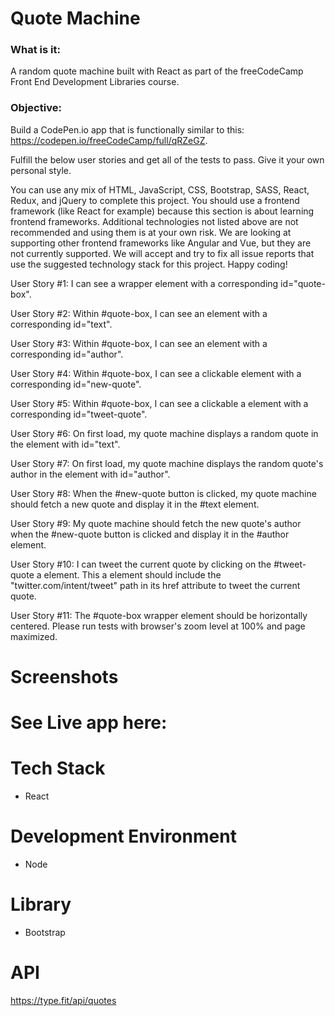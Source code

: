 # Quote Machine

### What is it:
A random quote machine built with React as part of the freeCodeCamp Front End Development Libraries course.

### Objective:
Build a CodePen.io app that is functionally similar to this: https://codepen.io/freeCodeCamp/full/qRZeGZ.

Fulfill the below user stories and get all of the tests to pass. Give it your own personal style.

You can use any mix of HTML, JavaScript, CSS, Bootstrap, SASS, React, Redux, and jQuery to complete this project. You should use a frontend framework (like React for example) because this section is about learning frontend frameworks. Additional technologies not listed above are not recommended and using them is at your own risk. We are looking at supporting other frontend frameworks like Angular and Vue, but they are not currently supported. We will accept and try to fix all issue reports that use the suggested technology stack for this project. Happy coding!

User Story #1: I can see a wrapper element with a corresponding id="quote-box".

User Story #2: Within #quote-box, I can see an element with a corresponding id="text".

User Story #3: Within #quote-box, I can see an element with a corresponding id="author".

User Story #4: Within #quote-box, I can see a clickable element with a corresponding id="new-quote".

User Story #5: Within #quote-box, I can see a clickable a element with a corresponding id="tweet-quote".

User Story #6: On first load, my quote machine displays a random quote in the element with id="text".

User Story #7: On first load, my quote machine displays the random quote's author in the element with id="author".

User Story #8: When the #new-quote button is clicked, my quote machine should fetch a new quote and display it in the #text element.

User Story #9: My quote machine should fetch the new quote's author when the #new-quote button is clicked and display it in the #author element.

User Story #10: I can tweet the current quote by clicking on the #tweet-quote a element. This a element should include the "twitter.com/intent/tweet" path in its href attribute to tweet the current quote.

User Story #11: The #quote-box wrapper element should be horizontally centered. Please run tests with browser's zoom level at 100% and page maximized.

# Screenshots 


# See Live app here:

# Tech Stack
* React 

# Development Environment
* Node

# Library
* Bootstrap

# API
https://type.fit/api/quotes

